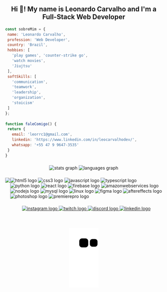 <h2 align="center">Hi 👋! My name is Leonardo Carvalho and I'm a Full-Stack Web Developer</h2>

 ```javascript
const sobreMim = {
  name: 'Leonardo Carvalho',
  profession: 'Web Developer',
  country: 'Brazil',
  hobbies: [
    'play games', 'counter-strike go',
    'watch movies',
    'Jiujtsu'
  ],
  softSkills: [
    'communication',
    'teamwork',
    'leadership',
    'organization',
    'stoicism'
  ]
};

function faleComigo() {
  return {
    email: 'leorrc1@gmail.com',
    linkedin: 'https://www.linkedin.com/in/leocarvalhodev/',
    whatsapp: '+55 47 9 9647-3535'
  }
}

```

###

<div align="center">
  <img src="https://github-readme-stats.vercel.app/api?hide_title=false&hide_rank=false&show_icons=true&include_all_commits=true&count_private=true&disable_animations=false&theme=dracula&locale=en&hide_border=false&username=Leorrc" height="150" alt="stats graph"  />
  <img src="https://github-readme-stats.vercel.app/api/top-langs?locale=en&hide_title=false&layout=compact&card_width=320&langs_count=5&theme=dracula&hide_border=false&username=Leorrc" height="150" alt="languages graph"  />
</div>

###

<img align="left" height="100" src="https://static.wikia.nocookie.net/mugen/images/7/77/MPMGengarS2_1.gif"  />

###

<div align="left">
  <img src="https://cdn.jsdelivr.net/gh/devicons/devicon/icons/html5/html5-original.svg" height="36" width="48" alt="html5 logo"  />
  <img src="https://cdn.jsdelivr.net/gh/devicons/devicon/icons/css3/css3-original.svg" height="36" width="48" alt="css3 logo"  />
  <img src="https://cdn.jsdelivr.net/gh/devicons/devicon/icons/javascript/javascript-original.svg" height="36" width="48" alt="javascript logo"  />
  <img src="https://cdn.jsdelivr.net/gh/devicons/devicon/icons/typescript/typescript-plain.svg" height="36" width="48" alt="typescript logo"  />
  <img src="https://cdn.jsdelivr.net/gh/devicons/devicon/icons/python/python-original.svg" height="36" width="48" alt="python logo"  />
  <img src="https://cdn.jsdelivr.net/gh/devicons/devicon/icons/react/react-original.svg" height="36" width="48" alt="react logo"  />
  <img src="https://cdn.jsdelivr.net/gh/devicons/devicon/icons/firebase/firebase-plain.svg" height="36" width="48" alt="firebase logo"  />
  <img src="https://cdn.jsdelivr.net/gh/devicons/devicon/icons/amazonwebservices/amazonwebservices-original.svg" height="36" width="48" alt="amazonwebservices logo"  />
  <img src="https://cdn.jsdelivr.net/gh/devicons/devicon/icons/nodejs/nodejs-original.svg" height="36" width="48" alt="nodejs logo"  />
  <img src="https://cdn.jsdelivr.net/gh/devicons/devicon/icons/mysql/mysql-original.svg" height="36" width="48" alt="mysql logo"  />
  <img src="https://cdn.jsdelivr.net/gh/devicons/devicon/icons/linux/linux-original.svg" height="36" width="48" alt="linux logo"  />
  <img src="https://cdn.jsdelivr.net/gh/devicons/devicon/icons/figma/figma-original.svg" height="36" width="48" alt="figma logo"  />
  <img src="https://cdn.jsdelivr.net/gh/devicons/devicon/icons/aftereffects/aftereffects-original.svg" height="36" width="48" alt="aftereffects logo"  />
  <img src="https://cdn.jsdelivr.net/gh/devicons/devicon/icons/photoshop/photoshop-plain.svg" height="36" width="48" alt="photoshop logo"  />
  <img src="https://cdn.jsdelivr.net/gh/devicons/devicon/icons/premierepro/premierepro-plain.svg" height="36" width="48" alt="premierepro logo"  />
</div>

###

<div align="center">
  <a href="https://www.instagram.com/leo.rrc/" target="_blank">
    <img src="https://img.shields.io/static/v1?message=Instagram&logo=instagram&label=&color=E4405F&logoColor=white&labelColor=&style=for-the-badge" height="35" alt="instagram logo"  />
  </a>
  <a href="https://www.twitch.tv/leozz_fps" target="_blank">
    <img src="https://img.shields.io/static/v1?message=Twitch&logo=twitch&label=&color=9146FF&logoColor=white&labelColor=&style=for-the-badge" height="35" alt="twitch logo"  />
  </a>
  <a href="leozz#1762" target="_blank">
    <img src="https://img.shields.io/static/v1?message=Discord&logo=discord&label=&color=7289DA&logoColor=white&labelColor=&style=for-the-badge" height="35" alt="discord logo"  />
  </a>
  <a href="https://www.linkedin.com/in/leocarvalhodev/" target="_blank">
    <img src="https://img.shields.io/static/v1?message=LinkedIn&logo=linkedin&label=&color=0077B5&logoColor=white&labelColor=&style=for-the-badge" height="35" alt="linkedin logo"  />
  </a>
</div>

###

<br clear="both">
<div align="center">
 
  ![Snake animation](https://github.com/leorrc/leorrc/blob/output/github-contribution-grid-snake.svg)
 </div>
</div>


###
